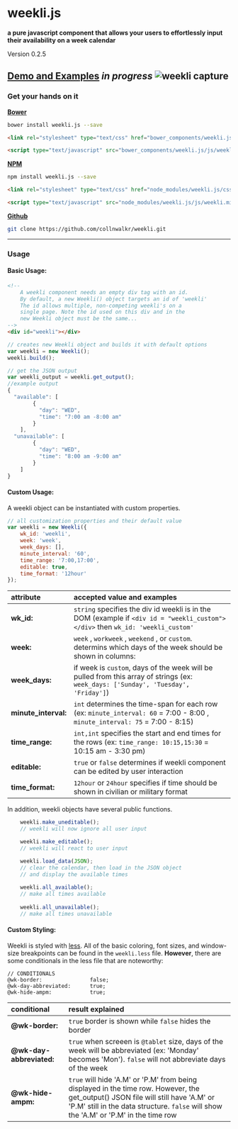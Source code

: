 # weekli.js 

**a pure javascript component that allows your users to effortlessly input their availability on a week calendar**

Version 0.2.5

[Demo and Examples](http://collnwalkr.github.io/weekli/) *in progress*
![weekli capture](https://cloud.githubusercontent.com/assets/7200683/13758674/cf55750c-e9e7-11e5-8bca-65265480f023.gif)
---
### Get your hands on it
**[Bower](http://bower.io)**
```bash
bower install weekli.js --save
```
```html
<link rel="stylesheet" type="text/css" href="bower_components/weekli.js/css/weekli.css"/>

<script type="text/javascript" src="bower_components/weekli.js/js/weekli.min.js"></script>
```
**[NPM](https://www.npmjs.com/)**
```bash
npm install weekli.js --save
```
```html
<link rel="stylesheet" type="text/css" href="node_modules/weekli.js/css/weekli.css"/>

<script type="text/javascript" src="node_modules/weekli.js/js/weekli.min.js"></script>
```

**[Github](https://github.com/)**
```bash
git clone https://github.com/collnwalkr/weekli.git
```
---
### Usage
#### Basic Usage:
```html
<!--
    A weekli component needs an empty div tag with an id.
    By default, a new Weekli() object targets an id of 'weekli'
    The id allows multiple, non-competing weekli's on a 
    single page. Note the id used on this div and in the 
    new Weekli object must be the same... 
-->
<div id="weekli"></div>
```
```javascript
// creates new Weekli object and builds it with default options
var weekli = new Weekli();
weekli.build();
```
```javascript
// get the JSON output
var weekli_output = weekli.get_output();
//example output
{
  "available": [
        {
          "day": "WED",
          "time": "7:00 am -8:00 am"
        }
    ],
  "unavailable": [
        {
          "day": "WED",
          "time": "8:00 am -9:00 am"
        }
    ]
}
```
#### Custom Usage:
A weekli object can be instantiated with custom properties.
```javascript
// all customization properties and their default value
var weekli = new Weekli({
    wk_id: 'weekli',
    week: 'week',
    week_days: [],
    minute_interval: '60',
    time_range: '7:00,17:00',
    editable: true,
    time_format: '12hour'
});
```
| attribute |  accepted value and examples |
|:------------------------------|:-------------|
| **wk_id:** |  `string` specifies the div id weekli is in the DOM (example if `<div id = "weekli_custom"> </div>` then `wk_id: 'weekli_custom'` |
| **week:** | `week` , `workweek` ,  `weekend` , or `custom`. determins which days of the week should be shown in columns:  |
| **week_days:** | if week is `custom`, days of the week will be pulled from this array of strings (ex: `week_days: ['Sunday', 'Tuesday', 'Friday']`) |
| **minute_interval:** | `int` determines the time-span for each row (ex: `minute_interval: 60` = 7:00 - 8:00 , `minute_interval: 75` = 7:00 - 8:15) |  
|**time_range:** | `int,int` specifies the start and end times for the rows (ex: `time_range: 10:15,15:30` = 10:15 am - 3:30 pm) |  
| **editable:** | `true` or `false` determines if weekli component can be edited by user interaction |
| **time_format:** | `12hour` or `24hour` specifies if time should be shown in civilian or military format |
In addition, weekli objects have several public functions. 
```javascript
    weekli.make_uneditable();
    // weekli will now ignore all user input

    weekli.make_editable();
    // weekli will react to user input

    weekli.load_data(JSON);
    // clear the calendar, then load in the JSON object
    // and display the available times
    
    weekli.all_available();
    // make all times available
    
    weekli.all_unavailable();
    // make all times unavailable
```
#### Custom Styling:
Weekli is styled with [less](http://lesscss.org/). All of the basic coloring, font sizes, and window-size breakpoints can be found in the `weekli.less` file. **However**, there are some conditionals in the less file that are noteworthy:

```less
// CONDITIONALS
@wk-border:               false;
@wk-day-abbreviated:      true;
@wk-hide-ampm:            true;
```
| conditional |  result explained |
|:------------------------------|:-------------------------------------|
| **@wk-border:** |  `true` border is shown while `false` hides the border |
| **@wk-day-abbreviated:** |  `true` when screeen is `@tablet` size, days of the week will be abbreviated (ex: 'Monday' becomes 'Mon'). `false` will not abbreviate days of the week |
| **@wk-hide-ampm:** |  `true` will hide 'A.M' or 'P.M' from being displayed in the time row. However, the get_output() JSON file will still have 'A.M' or 'P.M' still in the data structure. `false` will show the 'A.M' or 'P.M' in the time row |
